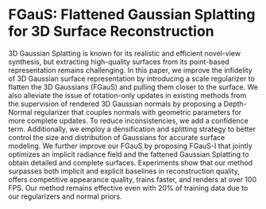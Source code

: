 # FGauS: Flattened Gaussian Splatting for 3D Surface Reconstruction

3D Gaussian Splatting is known for its realistic and efficient novel-view synthesis, but extracting high-quality surfaces from its point-based representation remains challenging. In this paper, we improve the infidelity of 3D Gaussian surface representation by introducing a scale regularizer to flatten the 3D Gaussians (FGauS) and pulling them closer to the surface. We also alleviate the issue of rotation-only updates in existing methods from the supervision of rendered 3D Gaussian normals by proposing a Depth-Normal regularizer that couples normals with geometric parameters for more complete updates. To reduce inconsistencies, we add a confidence term. Additionally, we employ a densification and splitting strategy to better control the size and distribution of Gaussians for accurate surface modeling. We further improve our FGauS by proposing FGauS-I that jointly optimizes an implicit radiance field and the fattened Gaussian Splatting to obtain detailed and complete surfaces. Experiments show that our method surpasses both implicit and explicit baselines in reconstruction quality, offers competitive appearance quality, trains faster, and renders at over 100 FPS. Our method remains effective even with 20\% of training data due to our regularizers and normal priors.
